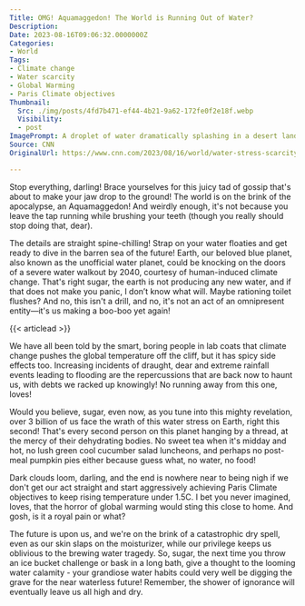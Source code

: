 ```yaml
---
Title: OMG! Aquamaggedon! The World is Running Out of Water?
Description: 
Date: 2023-08-16T09:06:32.0000000Z
Categories:
- World
Tags:
- Climate change
- Water scarcity
- Global Warming
- Paris Climate objectives
Thumbnail:
  Src: ./img/posts/4fd7b471-ef44-4b21-9a62-172fe0f2e18f.webp
  Visibility:
  - post
ImagePrompt: A droplet of water dramatically splashing in a desert landscape, symbolizing the imminent water crisis facing the world.
Source: CNN
OriginalUrl: https://www.cnn.com/2023/08/16/world/water-stress-scarcity-climate-crisis-scn-intl/index.html

---
```

Stop everything, darling! Brace yourselves for this juicy tad of gossip that's about to make your jaw drop to the ground! The world is on the brink of the apocalypse, an Aquamaggedon! And weirdly enough, it's not because you leave the tap running while brushing your teeth (though you really should stop doing that, dear).

The details are straight spine-chilling! Strap on your water floaties and get ready to dive in the barren sea of the future! Earth, our beloved blue planet, also known as the unofficial water planet, could be knocking on the doors of a severe water walkout by 2040, courtesy of human-induced climate change. That's right sugar, the earth is not producing any new water, and if that does not make you panic, I don’t know what will. Maybe rationing toilet flushes? And no, this isn't a drill, and no, it's not an act of an omnipresent entity—it's us making a boo-boo yet again!

{{< articlead >}}

We have all been told by the smart, boring people in lab coats that climate change pushes the global temperature off the cliff, but it has spicy side effects too. Increasing incidents of draught, dear and extreme rainfall events leading to flooding are the repercussions that are back now to haunt us, with debts we racked up knowingly! No running away from this one, loves!

Would you believe, sugar, even now, as you tune into this mighty revelation, over 3 billion of us face the wrath of this water stress on Earth, right this second! That's every second person on this planet hanging by a thread, at the mercy of their dehydrating bodies. No sweet tea when it's midday and hot, no lush green cool cucumber salad luncheons, and perhaps no post-meal pumpkin pies either because guess what, no water, no food!

Dark clouds loom, darling, and the end is nowhere near to being nigh if we don't get our act straight and start aggressively achieving Paris Climate objectives to keep rising temperature under 1.5C. I bet you never imagined, loves, that the horror of global warming would sting this close to home. And gosh, is it a royal pain or what?

The future is upon us, and we're on the brink of a catastrophic dry spell, even as our skin slaps on the moisturizer, while our privilege keeps us oblivious to the brewing water tragedy. So, sugar, the next time you throw an ice bucket challenge or bask in a long bath, give a thought to the looming water calamity - your grandiose water habits could very well be digging the grave for the near waterless future! Remember, the shower of ignorance will eventually leave us all high and dry.